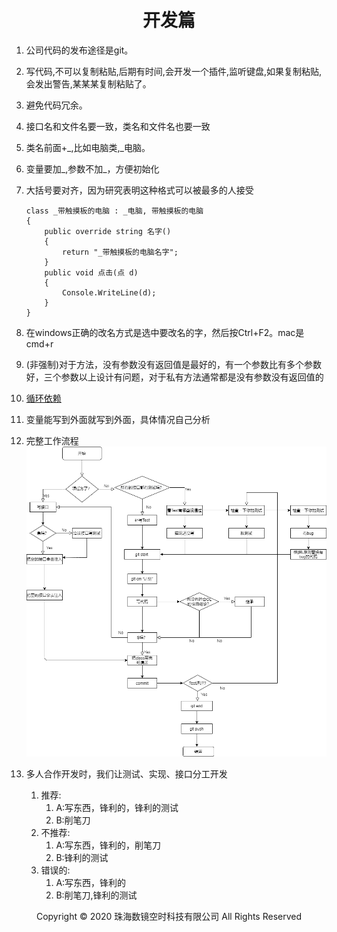 # <center>开发篇</center>

1. 公司代码的发布途径是git。
2. 写代码,不可以复制粘贴,后期有时间,会开发一个插件,监听键盘,如果复制粘贴,会发出警告,某某某复制粘贴了。
3. 避免代码冗余。
4. 接口名和文件名要一致，类名和文件名也要一致
5. 类名前面+_,比如电脑类,_电脑。
6. 变量要加_,参数不加_，方便初始化
7. 大括号要对齐，因为研究表明这种格式可以被最多的人接受

    ```
    class _带触摸板的电脑 : _电脑, 带触摸板的电脑
    {
        public override string 名字()
        {
            return "_带触摸板的电脑名字";
        }
        public void 点击(点 d)
        {
            Console.WriteLine(d);
        }
    }
    ```
7. 在windows正确的改名方式是选中要改名的字，然后按Ctrl+F2。mac是cmd+r
8. (非强制)对于方法，没有参数没有返回值是最好的，有一个参数比有多个参数好，三个参数以上设计有问题，对于私有方法通常都是没有参数没有返回值的
9. [循环依赖](循环依赖.md)
10. 变量能写到外面就写到外面，具体情况自己分析
11. 完整工作流程
![img](img/流程图.png)
12. 多人合作开发时，我们让测试、实现、接口分工开发
    1. 推荐:
        1. A:写东西，锋利的，锋利的测试
        2. B:削笔刀
    2. 不推荐:
        1. A:写东西，锋利的，削笔刀
        1. B:锋利的测试
    3. 错误的:
        1. A:写东西，锋利的
        2. B:削笔刀,锋利的测试

<center> Copyright © 2020 珠海数镜空时科技有限公司 All Rights Reserved</center>